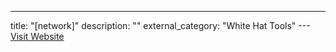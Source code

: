---
title: "[network]"
description: ""
external_category: "White Hat Tools"
---[Visit Website](https://sn0int.readthedocs.io/en/latest/config.html#network)

